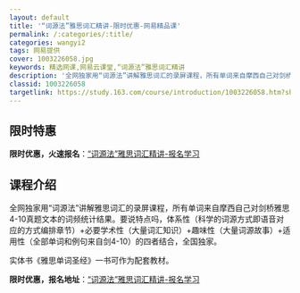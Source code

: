 ```yaml
---
layout: default
title: '“词源法”雅思词汇精讲-限时优惠-网易精品课'
permalink: /:categories/:title/
categories: wangyi2
tags: 网易提供
cover: 1003226058.jpg
keywords: 精选网课,网易云课堂,“词源法”雅思词汇精讲
description: '全网独家用“词源法”讲解雅思词汇的录屏课程，所有单词来自摩西自己对剑桥雅思4-10真题文本的词频统计结果。要说特点吗，体'
classid: 1003226058
targetlink: https://study.163.com/course/introduction/1003226058.htm?share=1&shareId=1025206652&utm_campaign=share&utm_medium=iphoneShare&utm_source=&utm_u=1025206652
---
```


## 限时特惠

**限时优惠，火速报名**：[“词源法”雅思词汇精讲-报名学习](https://study.163.com/course/introduction/1003226058.htm?share=1&shareId=1025206652&utm_campaign=share&utm_medium=iphoneShare&utm_source=&utm_u=1025206652)

## 课程介绍

全网独家用“词源法”讲解雅思词汇的录屏课程，所有单词来自摩西自己对剑桥雅思4-10真题文本的词频统计结果。要说特点吗，体系性（科学的词源方式即语音对应的方式编排章节）+必要学术性（大量词汇知识）+趣味性（大量词源故事）+适用性（全部单词和例句来自剑4-10）的四者结合，全国独家。

实体书《雅思单词圣经》一书可作为配套教材。

**限时优惠，报名地址**：[“词源法”雅思词汇精讲-报名学习](https://study.163.com/course/introduction/1003226058.htm?share=1&shareId=1025206652&utm_campaign=share&utm_medium=iphoneShare&utm_source=&utm_u=1025206652)

